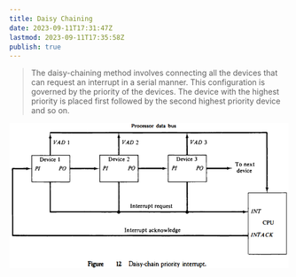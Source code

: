 ```yaml
---
title: Daisy Chaining
date: 2023-09-11T17:31:47Z
lastmod: 2023-09-11T17:35:58Z
publish: true
---
```


> The daisy-chaining method involves connecting all the devices that can request an interrupt in a serial manner. This configuration is governed by the priority of the devices. The device with the highest priority is placed first followed by the second highest priority device and so on.

​![image](../_old-attachments/Daisy%20Chaining.png)​

